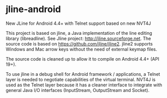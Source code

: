 # jline-android
New JLine for Android 4.4+ with Telnet support based on new NVT4J

This project is based on jline, a Java implementation of the line editing library (libreadline).
See Jline project: http://jline.sourceforge.net. The source code is based on https://github.com/jline/jline2.
jline2 supports Windows and Mac arrow keys without the need of external keymap files.

The source code is cleaned up to allow it to compile on Android 4.4+ (API 19+).

To use jline in a debug shell for Android framework / applications, a Telnet layer is needed to negotiate
capabilities of the virtual terminal. NVT4J is used as the Telnet layer because it has a cleaner interface
to integrate with general Java I/O interfaces (InputStream, OutputStream and Socket).
